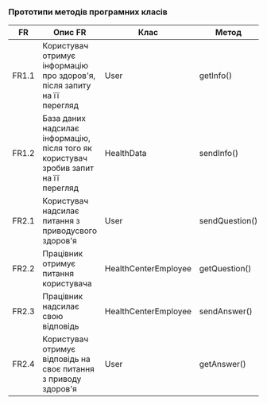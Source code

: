### Прототипи методів програмних класів
| FR   | Опис FR                                                      | Клас                | Метод                   |
|------|--------------------------------------------------------------|---------------------|------------------------|
| FR1.1 | Користувач отримує інформацію про здоров'я, після запиту на її перегляд  | User  | getInfo()             |
| FR1.2 | База даних надсилає інформацію, після того як користувач зробив запит на її перегляд | HealthData   | sendInfo()    |
| FR2.1 | Користувач надсилає питання з приводусвого здоров'я | User       | sendQuestion()         |
| FR2.2 | Працівник отримує питання користувача | HealthCenterEmployee | getQuestion() |
| FR2.3 | Працівник надсилає свою відповідь | HealthCenterEmployee       | sendAnswer()        |
| FR2.4 | Користувач отримує відповідь на своє питання з приводу здоров'я | User       | getAnswer()        |
